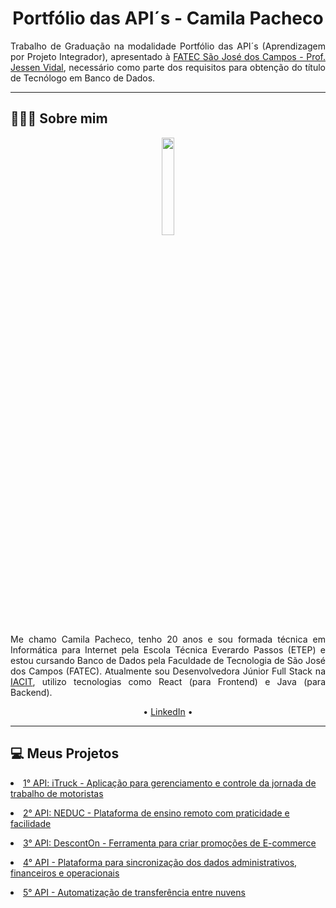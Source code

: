  <h1 align="center"> Portfólio das API´s - Camila Pacheco</h1>  
<p align="justify">Trabalho de Graduação na modalidade Portfólio das API´s (Aprendizagem por Projeto Integrador), apresentado à <a href="https://fatecsjc-prd.azurewebsites.net/">FATEC São José dos Campos - Prof. Jessen Vidal</a>, necessário como parte dos requisitos para obtenção do título de Tecnólogo em Banco de Dados.</p>
<hr>
<h2>👩🏻‍💻 Sobre mim</h2>
<p align="center"><img src="https://avatars.githubusercontent.com/u/64873345?v=4" width="20%"></p>
<p align="justify">Me chamo Camila Pacheco, tenho 20 anos e sou formada técnica em Informática para Internet pela Escola Técnica Everardo Passos (ETEP) e estou cursando Banco de Dados pela Faculdade de Tecnologia de São José dos Campos (FATEC). Atualmente sou Desenvolvedora Júnior Full Stack na <a href="https://www.iacit.com.br/">IACIT</a>, utilizo tecnologias como React (para Frontend) e Java (para Backend).</p>
<p align="center">• <a href="https://br.linkedin.com/in/camilaffpacheco">LinkedIn</a> •
<hr>

<h2>💻 Meus Projetos</h2>
<p align="justify" style="font-family:roboto;"><li><a href="https://github.com/camilaffpacheco/Portfolio/blob/main/API1.md">1° API: iTruck - Aplicação para gerenciamento e controle da jornada de trabalho de motoristas</a></li></p
<p align="justify" style="font-family:roboto;"><li><a href="https://github.com/camilaffpacheco/Portfolio/blob/main/API2.md">2° API: NEDUC - Plataforma de ensino remoto com praticidade e facilidade</a></li></p>
<p align="justify" style="font-family:roboto;"><li><a href="https://github.com/camilaffpacheco/Portfolio/blob/main/API3.md">3° API: DescontOn - Ferramenta para criar promoções de E-commerce</a></li></p>
<p align="justify" style="font-family:roboto;"><li><a href="https://github.com/camilaffpacheco/Portfolio/blob/main/API4.md">4° API - Plataforma para sincronização dos dados administrativos, financeiros e operacionais</a></li></p>
<p align="justify" style="font-family:roboto;"><li><a href="https://github.com/camilaffpacheco/Portfolio/blob/main/API5.md">5° API - Automatização de transferência entre nuvens</a></li></p>
